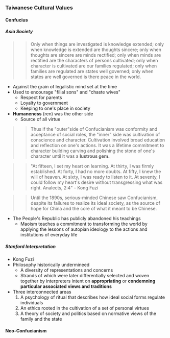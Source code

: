 ### Taiwanese Cultural Values

#### Confucius
##### Asia Society
>>Only when things are investigated is knowledge extended; only when knowledge is extended are thoughts sincere; only when thoughts are sincere are minds rectified; only when minds are rectified are the characters of persons cultivated; only when character is cultivated are our families regulated; only when families are regulated are states well governed; only when states are well governed is there peace in the world.
- Against the grain of legalistic mind set at the time
- Used to encourage "filial sons" and "chaste wives"
	- Respect for parents
	- Loyalty to government
	- Keeping to one's place in society
- **Humaneness** (ren) was the other side 
	- Source of all virtue
>>Thus if the "outer"side of Confucianism was conformity and acceptance of social roles, the "inner" side was cultivation of conscience and character. Cultivation involved broad education and reflection on one's actions. It was a lifetime commitment to character building carving and polishing the stone of one's character until it was a **lustrous gem.**

>>"At fifteen, I set my heart on learning. At thirty, I was firmly established. At forty, I had no more doubts. At fifty, I knew the will of heaven. At sixty, I was ready to listen to it. At seventy, I could follow my heart's desire without transgressing what was right. Analects, 2:4" - Kong Fuzi

>>Until the 1890s, serious-minded Chinese saw Confucianism, despite its failures to realize its ideal society, as the source of hope for China and the core of what it meant to be Chinese.
- The People's Republic has publicly abandoned his teachings
	- Maoism teaches a commitment to transforming the world by applying the lessons of autopian ideology to the actions and institutions of everyday life


##### Stanford Interpretation
- Kong Fuzi
- Philosophy historically undermineed
	- A diversity of representations and concerns
	- Strands of which were later differentially selected and woven together by interpreters intent on **appropriating** or **condemning** **particular associated views and traditions**
- Three interconnected areas
	1. A psychology of ritual that describes how ideal social forms regulate individuals
	2. An ethics rooted in the cultivation of a set of personal virtues
	3. A theory of society and politics based on normative views of the family and the state

#### Neo-Confucianism